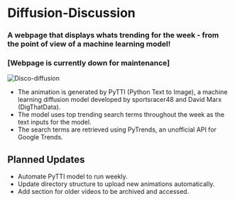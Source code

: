 # Diffusion-Discussion
### A webpage that displays whats trending for the week - from the point of view of a machine learning model!
### [Webpage is currently down for maintenance]

![Disco-diffusion](https://imgur.com/a/brAyPyB.png)

- The animation is generated by PyTTI (Python Text to Image), a machine learning diffusion model developed by sportsracer48 and David Marx (DigThatData).
- The model uses top trending search terms throughout the week as the text inputs for the model.
- The search terms are retrieved using PyTrends, an unofficial API for Google Trends.

## Planned Updates
- Automate PyTTI model to run weekly.
- Update directory structure to upload new animations automatically.
- Add section for older videos to be archived and accessed.
